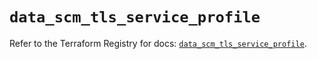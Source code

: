 # `data_scm_tls_service_profile`

Refer to the Terraform Registry for docs: [`data_scm_tls_service_profile`](https://registry.terraform.io/providers/paloaltonetworks/scm/1.0.2/docs/data-sources/tls_service_profile).
